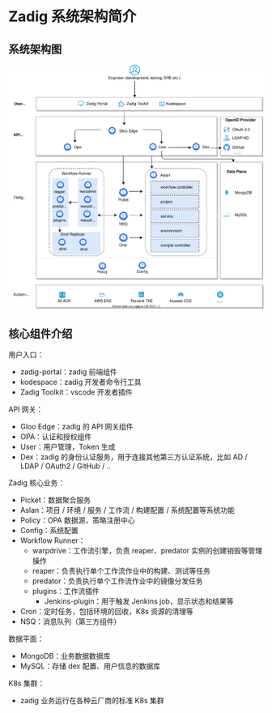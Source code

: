 # Zadig 系统架构简介

## 系统架构图

![Architecture_diagram](./Zadig-System-Architecture.svg)

## 核心组件介绍

用户入口：
- zadig-portal：zadig 前端组件
- kodespace：zadig 开发者命令行工具
- Zadig Toolkit：vscode 开发者插件

API 网关：
- Gloo Edge：zadig 的 API 网关组件
- OPA：认证和授权组件
- User：用户管理，Token 生成
- Dex：zadig 的身份认证服务，用于连接其他第三方认证系统，比如 AD / LDAP / OAuth2 / GitHub / ..

Zadig 核心业务：
- Picket：数据聚合服务
- Aslan：项目 / 环境 / 服务 / 工作流 / 构建配置 / 系统配置等系统功能
- Policy：OPA 数据源，策略注册中心
- Config：系统配置
- Workflow Runner：
  - warpdrive：工作流引擎，负责 reaper、predator 实例的创建销毁等管理操作
  - reaper：负责执行单个工作流作业中的构建、测试等任务
  - predator：负责执行单个工作流作业中的镜像分发任务
  - plugins：工作流插件
    - Jenkins-plugin：用于触发 Jenkins job，显示状态和结果等
- Cron：定时任务，包括环境的回收，K8s 资源的清理等
- NSQ：消息队列（第三方组件）

数据平面：
- MongoDB：业务数据数据库
- MySQL：存储 dex 配置、用户信息的数据库

K8s 集群：
- zadig 业务运行在各种云厂商的标准 K8s 集群